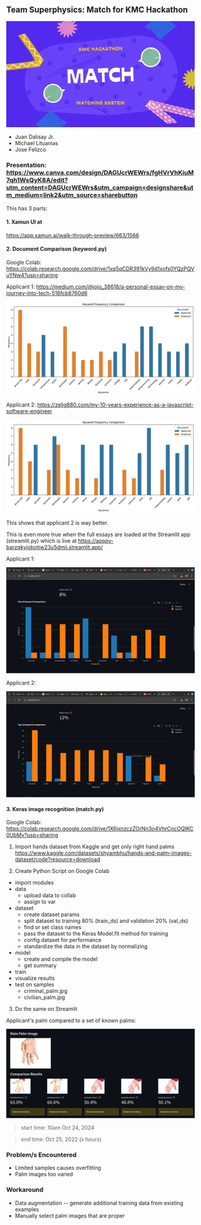 ## Team Superphysics: Match for KMC Hackathon

![match.jpg](match.jpg)

- Juan Dalisay Jr.
- Michael Lituanias
- Jose Felizco

### Presentation: https://www.canva.com/design/DAGUcrWEWrs/fgHVrVhKiuM7qh1WsQyK8A/edit?utm_content=DAGUcrWEWrs&utm_campaign=designshare&utm_medium=link2&utm_source=sharebutton



This has 3 parts:

#### 1. Xamun UI at 
https://app.xamun.ai/walk-through-preview/663/1566


#### 2. Document Comparison (keyword.py)

Google Colab: https://colab.research.google.com/drive/1xq5qCDR391kVy9d1xofs0YQzPQVuYNw4?usp=sharing

Applicant 1: https://medium.com/@jojo_38618/a-personal-essay-on-my-journey-into-tech-518fcb8760d6

![applicant1.png](applicant1.png)


Applicant 2: https://zelig880.com/my-10-years-experience-as-a-javascript-software-engineer

![applicant2.png](applicant2.png)

This shows that applicant 2 is way better. 

This is even more true when the full essays are loaded at the Streamlit app (streamlit.py) which is live at https://apppy-barzqkyiobotiw23u5dmii.streamlit.app/

Applicant 1: 

![applicant1full.png](applicant1full.png)

Applicant 2:

![applicant2full.png](applicant2full.png)



#### 3. Keras image recognition (match.py)

Google Colab: https://colab.research.google.com/drive/1X6jxnzczZOrNn3o4VhrCncOQIKC0UbMv?usp=sharing

1. Import hands dataset from Kaggle and get only right hand palms  https://www.kaggle.com/datasets/shyambhu/hands-and-palm-images-dataset/code?resource=download

2. Create Python Script on Google Colab

- import modules
- data
  - upload data to collab  
  - assign to var
- dataset
  - create dataset params
  - split dataset to training 80% (train_ds) and validation 20% (val_ds)
  - find or set class names
  - pass the dataset to the Keras Model.fit method for training 
  - config dataset for performance
  - standardize the data in the dataset by normalizing
- model
  - create and compile the model
  - get summary
- train
- visualize results
- test on samples
  - criminal_palm.jpg
  - civilian_palm.jpg

3. Do the same on Streamlit

Applicant's palm compared to a set of known palms:

![palms.jpg](palms.jpg)


> start time: 10am Oct 24, 2024

> end time: Oct 25, 2022 (x hours)



### Problem/s Encountered

- Limited samples causes overfitting
- Palm images too varied

### Workaround

- Data augmentation -- generate additional training data from existing examples
- Manually select palm images that are proper

